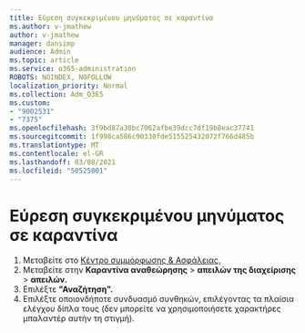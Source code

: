 ```yaml
---
title: Εύρεση συγκεκριμένου μηνύματος σε καραντίνα
ms.author: v-jmathew
author: v-jmathew
manager: dansimp
audience: Admin
ms.topic: article
ms.service: o365-administration
ROBOTS: NOINDEX, NOFOLLOW
localization_priority: Normal
ms.collection: Adm_O365
ms.custom:
- "9002531"
- "7375"
ms.openlocfilehash: 3f9bd87a30bc7062afbe39dcc7df19b8eac37741
ms.sourcegitcommit: 1f998ca586c90330fde515525432072f766d485b
ms.translationtype: MT
ms.contentlocale: el-GR
ms.lasthandoff: 03/08/2021
ms.locfileid: "50525001"
---
```

# <a name="find-a-specific-quarantined-message"></a>Εύρεση συγκεκριμένου μηνύματος σε καραντίνα

1. Μεταβείτε στο [Κέντρο συμμόρφωσης & Ασφάλειας.](https://go.microsoft.com/fwlink/p/?linkid=2077143)
2. Μεταβείτε στην **Καραντίνα αναθεώρησης**  >  **απειλών της διαχείρισης**  >  **απειλών.**
3. Επιλέξτε **"Αναζήτηση".**
4. Επιλέξτε οποιονδήποτε συνδυασμό συνθηκών, επιλέγοντας τα πλαίσια ελέγχου δίπλα τους (δεν μπορείτε να χρησιμοποιήσετε χαρακτήρες μπαλαντέρ αυτήν τη στιγμή).
